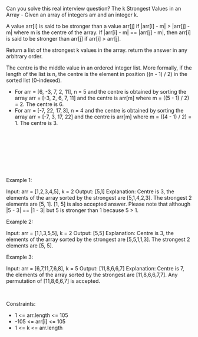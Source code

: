 Can you solve this real interview question? The k Strongest Values in an Array - Given an array of integers arr and an integer k.

A value arr[i] is said to be stronger than a value arr[j] if |arr[i] - m| > |arr[j] - m| where m is the centre of the array.
If |arr[i] - m| == |arr[j] - m|, then arr[i] is said to be stronger than arr[j] if arr[i] > arr[j].

Return a list of the strongest k values in the array. return the answer in any arbitrary order.

The centre is the middle value in an ordered integer list. More formally, if the length of the list is n, the centre is the element in position ((n - 1) / 2) in the sorted list (0-indexed).

 * For arr = [6, -3, 7, 2, 11], n = 5 and the centre is obtained by sorting the array arr = [-3, 2, 6, 7, 11] and the centre is arr[m] where m = ((5 - 1) / 2) = 2. The centre is 6.
 * For arr = [-7, 22, 17, 3], n = 4 and the centre is obtained by sorting the array arr = [-7, 3, 17, 22] and the centre is arr[m] where m = ((4 - 1) / 2) = 1. The centre is 3.

 
 

 

 

 

Example 1:


Input: arr = [1,2,3,4,5], k = 2
Output: [5,1]
Explanation: Centre is 3, the elements of the array sorted by the strongest are [5,1,4,2,3]. The strongest 2 elements are [5, 1]. [1, 5] is also accepted answer.
Please note that although |5 - 3| == |1 - 3| but 5 is stronger than 1 because 5 > 1.


Example 2:


Input: arr = [1,1,3,5,5], k = 2
Output: [5,5]
Explanation: Centre is 3, the elements of the array sorted by the strongest are [5,5,1,1,3]. The strongest 2 elements are [5, 5].


Example 3:


Input: arr = [6,7,11,7,6,8], k = 5
Output: [11,8,6,6,7]
Explanation: Centre is 7, the elements of the array sorted by the strongest are [11,8,6,6,7,7].
Any permutation of [11,8,6,6,7] is accepted.


 

Constraints:

 * 1 <= arr.length <= 105
 * -105 <= arr[i] <= 105
 * 1 <= k <= arr.length